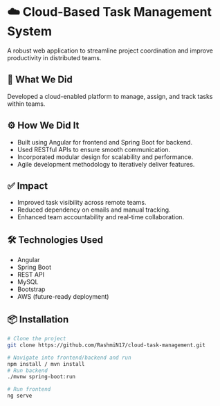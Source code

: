 # ☁️ Cloud-Based Task Management System

A robust web application to streamline project coordination and improve productivity in distributed teams.

## 🚀 What We Did
Developed a cloud-enabled platform to manage, assign, and track tasks within teams.

## ⚙️ How We Did It
- Built using Angular for frontend and Spring Boot for backend.
- Used RESTful APIs to ensure smooth communication.
- Incorporated modular design for scalability and performance.
- Agile development methodology to iteratively deliver features.

## ✅ Impact
- Improved task visibility across remote teams.
- Reduced dependency on emails and manual tracking.
- Enhanced team accountability and real-time collaboration.

## 🛠️ Technologies Used
- Angular
- Spring Boot
- REST API
- MySQL
- Bootstrap
- AWS (future-ready deployment)


## 📦 Installation
```bash
# Clone the project
git clone https://github.com/RashmiN17/cloud-task-management.git

# Navigate into frontend/backend and run
npm install / mvn install
# Run backend
./mvnw spring-boot:run

# Run frontend
ng serve

